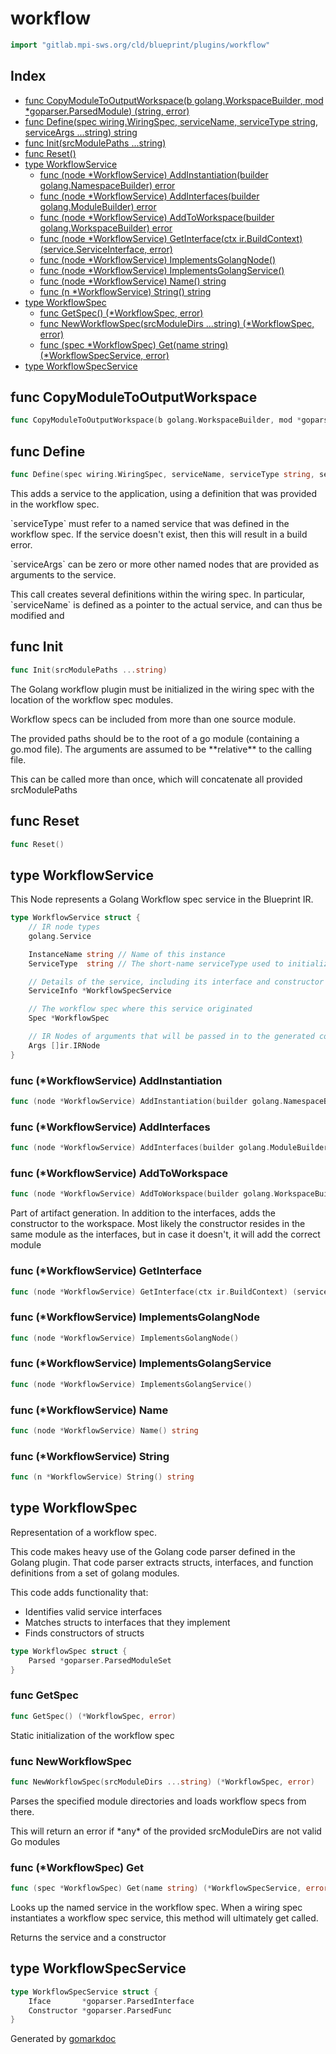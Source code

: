 <!-- Code generated by gomarkdoc. DO NOT EDIT -->

# workflow

```go
import "gitlab.mpi-sws.org/cld/blueprint/plugins/workflow"
```

## Index

- [func CopyModuleToOutputWorkspace\(b golang.WorkspaceBuilder, mod \*goparser.ParsedModule\) \(string, error\)](<#CopyModuleToOutputWorkspace>)
- [func Define\(spec wiring.WiringSpec, serviceName, serviceType string, serviceArgs ...string\) string](<#Define>)
- [func Init\(srcModulePaths ...string\)](<#Init>)
- [func Reset\(\)](<#Reset>)
- [type WorkflowService](<#WorkflowService>)
  - [func \(node \*WorkflowService\) AddInstantiation\(builder golang.NamespaceBuilder\) error](<#WorkflowService.AddInstantiation>)
  - [func \(node \*WorkflowService\) AddInterfaces\(builder golang.ModuleBuilder\) error](<#WorkflowService.AddInterfaces>)
  - [func \(node \*WorkflowService\) AddToWorkspace\(builder golang.WorkspaceBuilder\) error](<#WorkflowService.AddToWorkspace>)
  - [func \(node \*WorkflowService\) GetInterface\(ctx ir.BuildContext\) \(service.ServiceInterface, error\)](<#WorkflowService.GetInterface>)
  - [func \(node \*WorkflowService\) ImplementsGolangNode\(\)](<#WorkflowService.ImplementsGolangNode>)
  - [func \(node \*WorkflowService\) ImplementsGolangService\(\)](<#WorkflowService.ImplementsGolangService>)
  - [func \(node \*WorkflowService\) Name\(\) string](<#WorkflowService.Name>)
  - [func \(n \*WorkflowService\) String\(\) string](<#WorkflowService.String>)
- [type WorkflowSpec](<#WorkflowSpec>)
  - [func GetSpec\(\) \(\*WorkflowSpec, error\)](<#GetSpec>)
  - [func NewWorkflowSpec\(srcModuleDirs ...string\) \(\*WorkflowSpec, error\)](<#NewWorkflowSpec>)
  - [func \(spec \*WorkflowSpec\) Get\(name string\) \(\*WorkflowSpecService, error\)](<#WorkflowSpec.Get>)
- [type WorkflowSpecService](<#WorkflowSpecService>)


<a name="CopyModuleToOutputWorkspace"></a>
## func CopyModuleToOutputWorkspace

```go
func CopyModuleToOutputWorkspace(b golang.WorkspaceBuilder, mod *goparser.ParsedModule) (string, error)
```



<a name="Define"></a>
## func Define

```go
func Define(spec wiring.WiringSpec, serviceName, serviceType string, serviceArgs ...string) string
```

This adds a service to the application, using a definition that was provided in the workflow spec.

\`serviceType\` must refer to a named service that was defined in the workflow spec. If the service doesn't exist, then this will result in a build error.

\`serviceArgs\` can be zero or more other named nodes that are provided as arguments to the service.

This call creates several definitions within the wiring spec. In particular, \`serviceName\` is defined as a pointer to the actual service, and can thus be modified and

<a name="Init"></a>
## func Init

```go
func Init(srcModulePaths ...string)
```

The Golang workflow plugin must be initialized in the wiring spec with the location of the workflow spec modules.

Workflow specs can be included from more than one source module.

The provided paths should be to the root of a go module \(containing a go.mod file\). The arguments are assumed to be \*\*relative\*\* to the calling file.

This can be called more than once, which will concatenate all provided srcModulePaths

<a name="Reset"></a>
## func Reset

```go
func Reset()
```



<a name="WorkflowService"></a>
## type WorkflowService

This Node represents a Golang Workflow spec service in the Blueprint IR.

```go
type WorkflowService struct {
    // IR node types
    golang.Service

    InstanceName string // Name of this instance
    ServiceType  string // The short-name serviceType used to initialize this workflow service

    // Details of the service, including its interface and constructor
    ServiceInfo *WorkflowSpecService

    // The workflow spec where this service originated
    Spec *WorkflowSpec

    // IR Nodes of arguments that will be passed in to the generated code
    Args []ir.IRNode
}
```

<a name="WorkflowService.AddInstantiation"></a>
### func \(\*WorkflowService\) AddInstantiation

```go
func (node *WorkflowService) AddInstantiation(builder golang.NamespaceBuilder) error
```



<a name="WorkflowService.AddInterfaces"></a>
### func \(\*WorkflowService\) AddInterfaces

```go
func (node *WorkflowService) AddInterfaces(builder golang.ModuleBuilder) error
```



<a name="WorkflowService.AddToWorkspace"></a>
### func \(\*WorkflowService\) AddToWorkspace

```go
func (node *WorkflowService) AddToWorkspace(builder golang.WorkspaceBuilder) error
```

Part of artifact generation. In addition to the interfaces, adds the constructor to the workspace. Most likely the constructor resides in the same module as the interfaces, but in case it doesn't, it will add the correct module

<a name="WorkflowService.GetInterface"></a>
### func \(\*WorkflowService\) GetInterface

```go
func (node *WorkflowService) GetInterface(ctx ir.BuildContext) (service.ServiceInterface, error)
```



<a name="WorkflowService.ImplementsGolangNode"></a>
### func \(\*WorkflowService\) ImplementsGolangNode

```go
func (node *WorkflowService) ImplementsGolangNode()
```



<a name="WorkflowService.ImplementsGolangService"></a>
### func \(\*WorkflowService\) ImplementsGolangService

```go
func (node *WorkflowService) ImplementsGolangService()
```



<a name="WorkflowService.Name"></a>
### func \(\*WorkflowService\) Name

```go
func (node *WorkflowService) Name() string
```



<a name="WorkflowService.String"></a>
### func \(\*WorkflowService\) String

```go
func (n *WorkflowService) String() string
```



<a name="WorkflowSpec"></a>
## type WorkflowSpec

Representation of a workflow spec.

This code makes heavy use of the Golang code parser defined in the Golang plugin. That code parser extracts structs, interfaces, and function definitions from a set of golang modules.

This code adds functionality that:

- Identifies valid service interfaces
- Matches structs to interfaces that they implement
- Finds constructors of structs

```go
type WorkflowSpec struct {
    Parsed *goparser.ParsedModuleSet
}
```

<a name="GetSpec"></a>
### func GetSpec

```go
func GetSpec() (*WorkflowSpec, error)
```

Static initialization of the workflow spec

<a name="NewWorkflowSpec"></a>
### func NewWorkflowSpec

```go
func NewWorkflowSpec(srcModuleDirs ...string) (*WorkflowSpec, error)
```

Parses the specified module directories and loads workflow specs from there.

This will return an error if \*any\* of the provided srcModuleDirs are not valid Go modules

<a name="WorkflowSpec.Get"></a>
### func \(\*WorkflowSpec\) Get

```go
func (spec *WorkflowSpec) Get(name string) (*WorkflowSpecService, error)
```

Looks up the named service in the workflow spec. When a wiring spec instantiates a workflow spec service, this method will ultimately get called.

Returns the service and a constructor

<a name="WorkflowSpecService"></a>
## type WorkflowSpecService



```go
type WorkflowSpecService struct {
    Iface       *goparser.ParsedInterface
    Constructor *goparser.ParsedFunc
}
```

Generated by [gomarkdoc](<https://github.com/princjef/gomarkdoc>)

